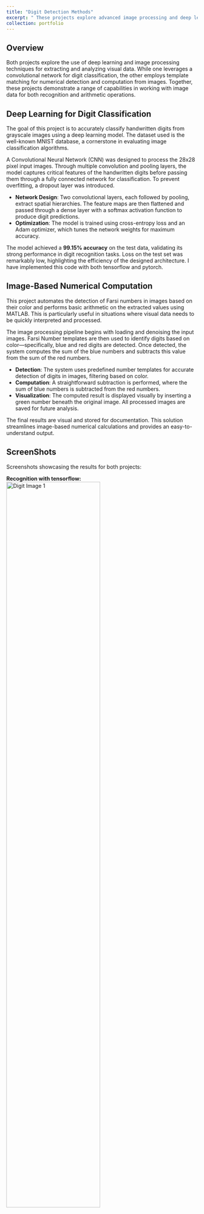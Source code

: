 ```yaml
---
title: "Digit Detection Methods"
excerpt: " These projects explore advanced image processing and deep learning techniques for digit classification and numerical computation using convolutional networks and template matching."
collection: portfolio
---
```


## Overview

Both projects explore the use of deep learning and image processing techniques for extracting and analyzing visual data. While one leverages a convolutional network for digit classification, the other employs template matching for numerical detection and computation from images. Together, these projects demonstrate a range of capabilities in working with image data for both recognition and arithmetic operations.

## Deep Learning for Digit Classification

The goal of this project is to accurately classify handwritten digits from grayscale images using a deep learning model. The dataset used is the well-known MNIST database, a cornerstone in evaluating image classification algorithms.

A Convolutional Neural Network (CNN) was designed to process the 28x28 pixel input images. Through multiple convolution and pooling layers, the model captures critical features of the handwritten digits before passing them through a fully connected network for classification. To prevent overfitting, a dropout layer was introduced.

- **Network Design**: Two convolutional layers, each followed by pooling, extract spatial hierarchies. The feature maps are then flattened and passed through a dense layer with a softmax activation function to produce digit predictions.
- **Optimization**: The model is trained using cross-entropy loss and an Adam optimizer, which tunes the network weights for maximum accuracy.
  
The model achieved a **99.15% accuracy** on the test data, validating its strong performance in digit recognition tasks. Loss on the test set was remarkably low, highlighting the efficiency of the designed architecture. I have implemented this code with both tensorflow and pytorch.

## Image-Based Numerical Computation

This project automates the detection of Farsi numbers in images based on their color and performs basic arithmetic on the extracted values using MATLAB. This is particularly useful in situations where visual data needs to be quickly interpreted and processed.

The image processing pipeline begins with loading and denoising the input images. Farsi Number templates are then used to identify digits based on color—specifically, blue and red digits are detected. Once detected, the system computes the sum of the blue numbers and subtracts this value from the sum of the red numbers.

- **Detection**: The system uses predefined number templates for accurate detection of digits in images, filtering based on color.
- **Computation**: A straightforward subtraction is performed, where the sum of blue numbers is subtracted from the red numbers.
- **Visualization**: The computed result is displayed visually by inserting a green number beneath the original image. All processed images are saved for future analysis.

The final results are visual and stored for documentation. This solution streamlines image-based numerical calculations and provides an easy-to-understand output.

## ScreenShots

Screenshots showcasing the results for both projects:

**Recognition with tensorflow:**
<br/>
<img src='https://orgonah.github.io/YasinDanesh.github.io/images/Python-Digit.png' alt='Digit Image 1' style="margin-bottom:15px; width: 70%">
<br/>
<br/>

**Recognition with MATLAB:**
<br/>
Input example:
<br/>
<img src='https://orgonah.github.io/YasinDanesh.github.io/images/Matlab-Digit-in.png' alt='Digit Image 2' style="margin-bottom:15px; width: 70%">
<br/>
<br/>
Denoise and detect Farsi numbers:
<br/>
<img src='https://orgonah.github.io/YasinDanesh.github.io/images/Matlab-Digit-out1.png' alt='Digit Image 3' style="margin-bottom:15px; width: 70%">
<br/>
<br/>
Subtracts the sum of blue numbers from the sum of
red numbers and put it below the image in Farsi:
<br/>
<img src='https://orgonah.github.io/YasinDanesh.github.io/images/Matlab-Digit-out2.png' alt='Digit Image 4' style="margin-bottom:15px; width: 70%">
<br/>
<br/>
<br/>
For full code and further details, visit [MATLAB project](https://github.com/Orgonah/Image-Number-Detection-and-Computation), [Tensorflow project](https://github.com/Orgonah/Digit-Recognition-CNN) and [Pytorch project](https://github.com/Orgonah/MNIST-Classification)
